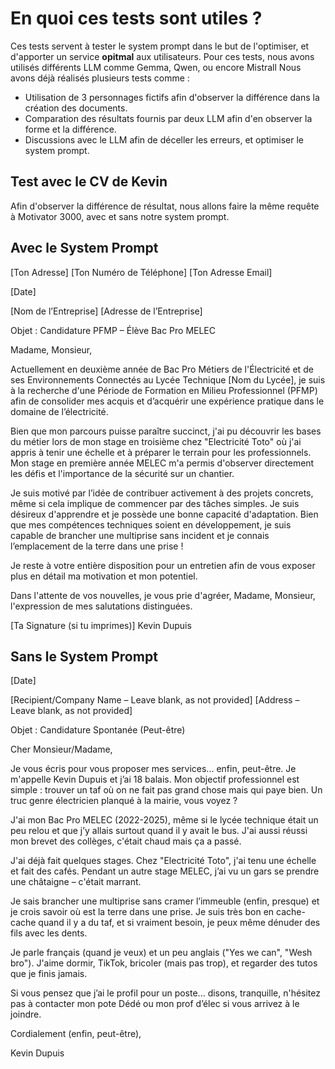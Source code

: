 # En quoi ces tests sont utiles ?

Ces tests servent à tester le system prompt dans le but de l'optimiser, et d'apporter un service **opitmal** aux utilisateurs. Pour ces tests, nous avons utilisés différents LLM comme Gemma, Qwen, ou encore Mistrall Nous avons déjà réalisés plusieurs tests comme : 
- Utilisation de 3 personnages fictifs afin d'observer la différence dans la création des documents. 
- Comparation des résultats fournis par deux LLM afin d'en observer la forme et la différence. 
- Discussions avec le LLM afin de déceller les erreurs, et optimiser le system prompt. 

## Test avec le CV de Kevin

Afin d'observer la différence de résultat, nous allons faire la même requête à Motivator 3000, avec et sans notre system prompt. 

## Avec le System Prompt

[Ton Adresse]
[Ton Numéro de Téléphone]
[Ton Adresse Email]

[Date]

[Nom de l’Entreprise]
[Adresse de l’Entreprise]

Objet : Candidature PFMP – Élève Bac Pro MELEC

Madame, Monsieur,

Actuellement en deuxième année de Bac Pro Métiers de l'Électricité et de ses Environnements Connectés au Lycée Technique [Nom du Lycée], je suis à la recherche d'une Période de Formation en Milieu Professionnel (PFMP) afin de consolider mes acquis et d’acquérir une expérience pratique dans le domaine de l’électricité.

Bien que mon parcours puisse paraître succinct, j'ai pu découvrir les bases du métier lors de mon stage en troisième chez "Electricité Toto" où j'ai appris à tenir une échelle et à préparer le terrain pour les professionnels.  Mon stage en première année MELEC m'a permis d'observer directement les défis et l'importance de la sécurité sur un chantier.

Je suis motivé par l’idée de contribuer activement à des projets concrets, même si cela implique de commencer par des tâches simples. Je suis désireux d'apprendre et je possède une bonne capacité d'adaptation.  Bien que mes compétences techniques soient en développement, je suis capable de brancher une multiprise sans incident et je connais l’emplacement de la terre dans une prise !

Je reste à votre entière disposition pour un entretien afin de vous exposer plus en détail ma motivation et mon potentiel.

Dans l'attente de vos nouvelles, je vous prie d'agréer, Madame, Monsieur, l'expression de mes salutations distinguées.

[Ta Signature (si tu imprimes)]
Kevin Dupuis


## Sans le System Prompt

[Date]

[Recipient/Company Name – Leave blank, as not provided]
[Address – Leave blank, as not provided]

Objet : Candidature Spontanée (Peut-être)

Cher Monsieur/Madame,

Je vous écris pour vous proposer mes services... enfin, peut-être. Je m'appelle Kevin Dupuis et j’ai 18 balais.  Mon objectif professionnel est simple : trouver un taf où on ne fait pas grand chose mais qui paye bien. Un truc genre électricien planqué à la mairie, vous voyez ?

J'ai mon Bac Pro MELEC (2022-2025), même si le lycée technique était un peu relou et que j’y allais surtout quand il y avait le bus. J'ai aussi réussi mon brevet des collèges, c'était chaud mais ça a passé.

J'ai déjà fait quelques stages. Chez "Electricité Toto", j'ai tenu une échelle et fait des cafés.  Pendant un autre stage MELEC, j’ai vu un gars se prendre une châtaigne – c'était marrant.

Je sais brancher une multiprise sans cramer l’immeuble (enfin, presque) et je crois savoir où est la terre dans une prise. Je suis très bon en cache-cache quand il y a du taf, et si vraiment besoin, je peux même dénuder des fils avec les dents.

Je parle français (quand je veux) et un peu anglais ("Yes we can", "Wesh bro").  J'aime dormir, TikTok, bricoler (mais pas trop), et regarder des tutos que je finis jamais.

Si vous pensez que j’ai le profil pour un poste... disons, tranquille, n'hésitez pas à contacter mon pote Dédé ou mon prof d’élec si vous arrivez à le joindre.

Cordialement (enfin, peut-être),

Kevin Dupuis




